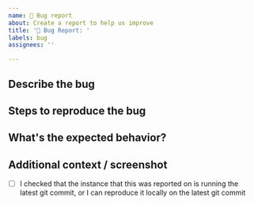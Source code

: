 ```yaml
---
name: 🐛 Bug report
about: Create a report to help us improve
title: '🐛 Bug Report: '
labels: bug
assignees: ''

---
```


<!-- 
  BEFORE FILING A BUG REPORT: Ensure that you are running the latest git commit. Visit /info on your instance, and ensure the git commit listed is the same commit listed on the home page.
-->

## Describe the bug
<!--
  A clear and concise description of what the bug is.
-->

## Steps to reproduce the bug

<!--
Steps to reproduce the behavior:
1. Go to '...'
2. Click on '....'
3. Scroll down to '....'
4. See error
-->

## What's the expected behavior?
<!-- 
  A clear and concise description of what you expected to happen.
-->

## Additional context / screenshot
<!--
  Add any other context about the problem here.
-->


<!-- Mandatory -->
- [ ] I checked that the instance that this was reported on is running the latest git commit, or I can reproduce it locally on the latest git commit